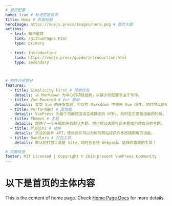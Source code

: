 ```yaml
---
# 首页配置
home: true # 标记这是首页
title: Home # 页面标题
heroImage: https://vuejs.press/images/hero.png # 首页大图
actions:
  - text: 知识星球
    link: /githubPages.html
    type: primary
    
  - text: Introduction
    link: https://vuejs.press/guide/introduction.html
    type: secondary
    


# 特性介绍部分
features:
  - title: Simplicity First # 简单优先
    details: 以 Markdown 为中心的项目结构，以最少的配置专注于写作。
  - title: Vue-Powered # Vue 驱动
    details: 享受 Vue 的开发体验，可以在 Markdown 中使用 Vue 组件，同时可以使用 Vue 来开发自定义主题。
  - title: Performant # 高性能
    details: VuePress 为每个页面预渲染生成静态的 HTML，同时在页面被加载的时候，将作为 SPA 运行。
  - title: Themes # 主题
    details: 提供了一个开箱即用的默认主题。你也可以选择社区主题或创建自己的主题。
  - title: Plugins # 插件
    details: 灵活的插件 API，使得插件可以为你的网站提供许多即插即用的功能。
  - title: Bundlers # 打包工具
    details: 默认的打包工具是 Vite，同时也支持 Webpack。选择你喜欢的工具！

# 页脚信息
footer: MIT Licensed | Copyright © 2018-present VuePress Community
---
```


# 以下是首页的主体内容
This is the content of home page. Check [Home Page Docs][default-theme-home] for more details.

[default-theme-home]: https://ddbro.com



